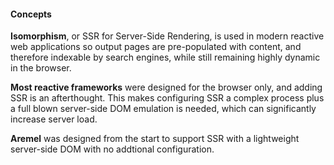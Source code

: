 #### Concepts

**Isomorphism**, or SSR for Server-Side Rendering, is used in modern reactive web applications so output pages are pre-populated with content, and therefore indexable by search engines, while still remaining highly dynamic in the browser.

**Most reactive frameworks** were designed for the browser only, and adding SSR is an afterthought. This makes configuring SSR a complex process plus a full blown server-side DOM emulation is needed, which can significantly increase server load.

**Aremel** was designed from the start to support SSR with a lightweight server-side DOM with no addtional configuration.
